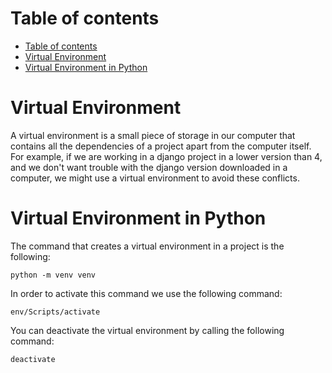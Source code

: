 # Table of contents
- [Table of contents](#table-of-contents)
- [Virtual Environment](#virtual-environment)
- [Virtual Environment in Python](#virtual-environment-in-python)


# Virtual Environment
A virtual environment is a small piece of storage in our computer that contains all the dependencies of a project apart from the computer itself. For example, if we are working in a django project in a lower version than 4, and we don't want trouble with the django version downloaded in a computer, we might use a virtual environment to avoid these conflicts. 

# Virtual Environment in Python
The command that creates a virtual environment in a project is the following: 

```shell 
python -m venv venv
```

In order to activate this command we use the following command: 

```shell 
env/Scripts/activate
```

You can deactivate the virtual environment by calling the following command: 

```shell
deactivate
```